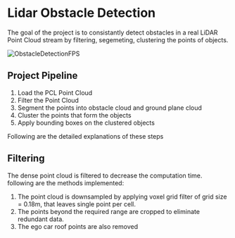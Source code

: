 # Lidar Obstacle Detection
The goal of the project is to consistantly detect obstacles in a real LiDAR Point Cloud stream by filtering, segemeting, clustering the points of objects. 

![ObstacleDetectionFPS](https://user-images.githubusercontent.com/48198017/128245366-c20b806b-392d-42f2-9f7c-ce4bff5607dd.gif)

## Project Pipeline
1. Load the PCL Point Cloud
2. Filter the Point Cloud 
3. Segment the points into obstacle cloud and ground plane cloud
4. Cluster the points that form the objects
5. Apply bounding boxes on the clustered objects

Following are the detailed explanations of these steps

## Filtering
The dense point cloud is filtered to decrease the computation time. following are the methods implemented:
1. The point cloud is downsampled by applying voxel grid filter of grid size = 0.18m, that leaves single point per cell. 
2. The points beyond the required range are cropped to eliminate redundant data. 
3. The ego car roof points are also removed

